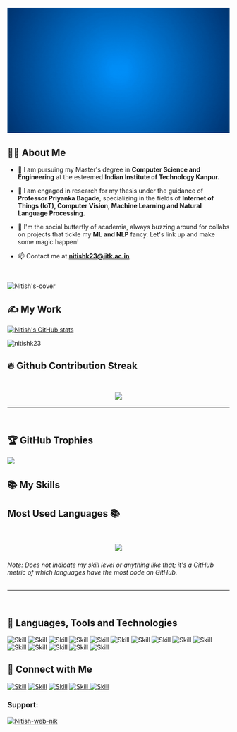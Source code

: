 ![Nitish's-cover](./nitish_3.gif)



## 👨‍💻 About Me

- 🔭 I am pursuing my Master's degree in **Computer Science and Engineering** at the esteemed **Indian Institute of Technology Kanpur.**

- 🌱 I am engaged in research for my thesis under the guidance of **Professor Priyanka Bagade**, specializing in the fields of **Internet of Things (IoT), Computer Vision, Machine Learning and Natural Language Processing.**

- 👯  I'm the social butterfly of academia, always buzzing around for collabs on projects that tickle my **ML and NLP** fancy. Let's link up and make some magic happen!

- 📫 Contact me at **nitishk23@iitk.ac.in**
<br>

![Nitish's-cover](./111.gif)
## ✍ My Work

[![Nitish's GitHub stats](https://github-readme-stats.vercel.app/api?username=Nitish-web-nik&show_icons=true&theme=dark)](https://github.com/Nitish-web-nik)
<p align="left"> <img src="https://komarev.com/ghpvc/?username=Nitish-web-nik&label=Profile%20views&color=0e75b6&style=flat" alt="nitishk23" /> </p>

## 🔥 Github Contribution Streak 
<br>
<p align='center'><img src="https://github-readme-streak-stats.herokuapp.com?user=Nitish-web-nik&theme=black-ice&hide_border=true&date_format=M%20j%5B%2C%20Y%5D"></p>
<hr><br>

## 🏆 GitHub Trophies
![](https://github-profile-trophy.vercel.app/?username=Nitish-web-nik&theme=chalk&no-frame=false&no-bg=true&margin-w=4)

<!-- Here are some of my projects on Github that I am proud of:** 
[![Workshop_Problems_On_OOP](https://github-readme-stats.vercel.app/api/pin/?username=Nitish-web-nik&repo=Workshop_Problems_On_OOP&show_icons=true&theme=dark)](https://github.com/Nitish-web-nik/Workshop_Problems_On_OOP)
[![ToDoListCLIUsingPython](https://github-readme-stats.vercel.app/api/pin/?username=Nitish-web-nik&repo=ToDoListCLIUsingPython&show_icons=true&theme=dark)](https://github.com/Nitish-web-nik/ToDoListCLIUsingPython)
[![TServiceNow-Api](https://github-readme-stats.vercel.app/api/pin/?username=Nitish-web-nik&repo=ServiceNow-Api&show_icons=true&theme=dark)](https://github.com/Nitish-web-nik/https://github.com/Nitish-web-nik/ServiceNow-Api)
[![Home-page-of-Team-freesbie](https://github-readme-stats.vercel.app/api/pin/?username=Nitish-web-nik&repo=Home-page-of-Team-freesbie&show_icons=true&theme=dark)](https://github.com/Nitish-web-nik/Home-page-of-Team-freesbie)
-->



## 📚 My Skills

## Most Used Languages 📚
<br>
<p align='center'>
<img src="https://github-readme-stats.anuraghazra1.vercel.app/api/top-langs/?username=Nitish-web-nik&theme=dark&hide_border=true&no-bg=true&no-frame=true&langs_count=10">
</p>
<p align='center'>
<h6>Note: Does not indicate my skill level or anything like that; it's a GitHub metric of which languages have the most code on GitHub.</h6>
</p>

<hr>
<br>

## 🔧 Languages, Tools and Technologies
![Skill](https://img.icons8.com/?size=100&id=nBKHe4Tn9k59&format=png&color=000000)
![Skill](https://img.icons8.com/?size=100&id=2T6TKY6whzgV&format=png&color=000000)
![Skill](https://img.icons8.com/?size=100&id=pIJdjOoL6KfU&format=png&color=000000)
![Skill](https://img.icons8.com/?size=100&id=CMVEhOBzk3Zp&format=png&color=000000)
![Skill](https://img.icons8.com/?size=100&id=2tHbkMhSLMfq&format=png&color=000000)
![Skill](https://img.icons8.com/?size=100&id=laVIsJnTtYoj&format=png&color=000000)
![Skill](https://img.icons8.com/?size=100&id=ouWtcsgDBiwO&format=png&color=000000)
![Skill](https://img.icons8.com/?size=100&id=qsQZWvMuX4ad&format=png&color=000000)
![Skill](https://img.icons8.com/?size=100&id=y7WGoWNuIWac&format=png&color=000000)
![Skill](https://img.icons8.com/?size=100&id=n5SduwU2J7N1&format=png&color=000000)
![Skill](https://img.icons8.com/?size=100&id=118557&format=png&color=000000)
![Skill](https://img.icons8.com/?size=100&id=TkG10j-DmXkU&format=png&color=000000)
![Skill](https://img.icons8.com/?size=100&id=fpGM2cINbbu4&format=png&color=000000)
![Skill](https://img.icons8.com/?size=100&id=63208&format=png&color=000000)
![Skill](https://img.icons8.com/?size=100&id=wfO2TE4bsVfx&format=png&color=000000)
## 🤝 Connect with Me

[![Skill](https://img.icons8.com/?size=100&id=64154&format=png&color=000000)](https://www.linkedin.com/in/nitish-kumar-0a30a51a9/)
[![Skill](https://img.icons8.com/?size=100&id=64142&format=png&color=000000)](https://www.instagram.com/nik__nitish/)
[![Skill](https://img.icons8.com/?size=100&id=115371&format=png&color=000000)](https://www.youtube.com/channel/UC7CMQ6YnkxjBIaZaSr-9ueQ)
<a href="https://mail.google.com/mail/?view=cm&fs=1&to=krnitish1207@gmail.com">
![Skill](https://img.icons8.com/?size=100&id=6QtoKjRma1Cq&format=png&color=000000)
</a>
<a href="https://mail.google.com/mail/?view=cm&fs=1&to=nitishk23@iitk.ac.in">
![Skill](https://img.icons8.com/?size=100&id=GNO9f2CARaea&format=png&color=000000)
</a>
<h3 align="left">Support:</h3>
<p><a href="https://buymeacoffee.com/krnitish12m"> <img align="center" src="https://cdn.buymeacoffee.com/buttons/v2/default-yellow.png" height="50" width="210" alt="Nitish-web-nik" /></a></p>

</p>

